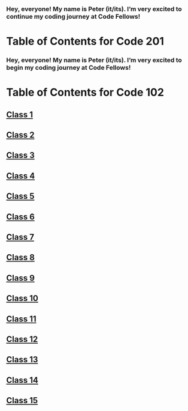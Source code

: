 ### Hey, everyone! My name is Peter (it/its). I’m very excited to continue my coding journey at Code Fellows!

# Table of Contents for Code 201

### Hey, everyone! My name is Peter (it/its). I’m very excited to begin my coding journey at Code Fellows!

# Table of Contents for Code 102

## [Class 1](reading_notes_201_class_1.md)

## [Class 2](reading_notes_201_class_2.md)

## [Class 3](reading_notes_201_class_3.md)

## [Class 4](reading_notes_201_class_4.md)

## [Class 5](reading_notes_201_class_5.md)

## [Class 6](reading_notes_201_class_6.md)

## [Class 7](reading_notes_201_class_7.md)

## [Class 8](reading_notes_201_class_8.md)

## [Class 9](reading_notes_201_class_9.md)

## [Class 10](reading_notes_201_class_10.md)

## [Class 11](reading_notes_201_class_11.md)

## [Class 12](reading_notes_201_class_12.md)

## [Class 13](reading_notes_201_class_13.md)

## [Class 14](reading_notes_201_class_14.md)

## [Class 15](reading_notes_201_class_15.md)
